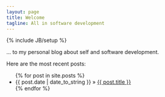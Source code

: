 ```yaml
---
layout: page
title: Welcome
tagline: All in software development
---
```

{% include JB/setup %}

... to my personal blog about self and software development.

Here are the most recent posts:

<ul class="posts">
  {% for post in site.posts %}
    <li><span>{{ post.date | date_to_string }}</span> &raquo; <a href="{{ BASE_PATH }}{{ post.url }}">{{ post.title }}</a></li>
  {% endfor %}
</ul>

